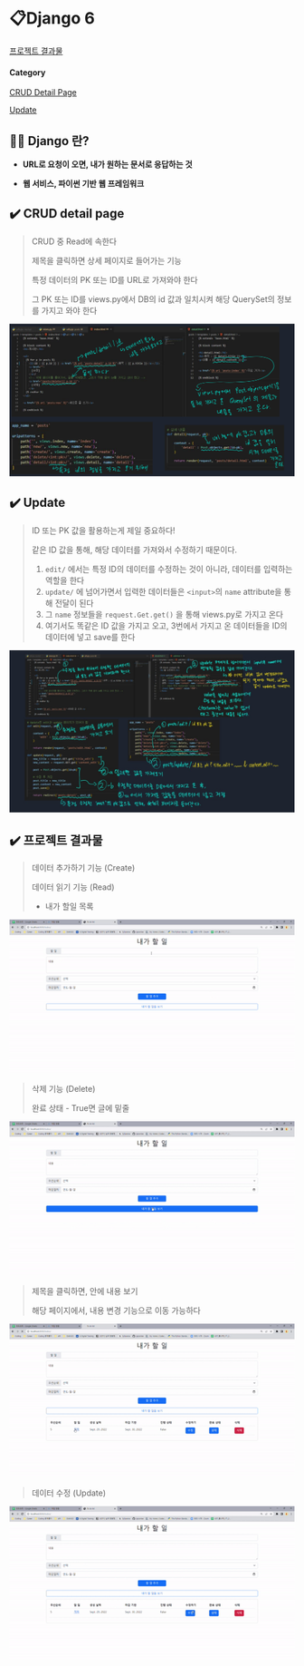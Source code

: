 # 📋Django 6

[프로젝트 결과물](#%EF%B8%8F-프로젝트-결과물)

#### Category

[CRUD Detail Page](#%EF%B8%8F-crud-detail-page)

[Update](#%EF%B8%8F-update)



## 📌📌 Django 란?

- **URL로 요청이 오면, 내가 원하는 문서로 응답하는 것**

- **웹 서비스, 파이썬 기반 웹 프레임워크**



## ✔️ CRUD detail page

> CRUD 중 Read에 속한다
>
> 제목을 클릭하면 상세 페이지로 들어가는 기능
>
> 특정 데이터의 PK 또는 ID를 URL로 가져와야 한다
>
> 그 PK 또는 ID를 views.py에서 DB의 id 값과 일치시켜 해당 QuerySet의 정보를 가지고 와야 한다

![cruddetail](Django_6.assets/cruddetail.png)



## ✔️ Update

> ID 또는 PK 값을 활용하는게 제일 중요하다!
>
> 같은 ID 값을 통해, 해당 데이터를 가져와서 수정하기 때문이다.
>
> 1. `edit/` 에서는 특정 ID의 데이터를 수정하는 것이 아니라, 데이터를 입력하는 역할을 한다
> 2. `update/` 에 넘어가면서 입력한 데이터들은 `<input>`의 `name` attribute을 통해 전달이 된다
> 3. 그 `name` 정보들을 `request.Get.get()` 을 통해 views.py로 가지고 온다
> 4. 여기서도 똑같은 ID 값을 가지고 오고, 3번에서 가지고 온 데이터들을 ID의 데이터에 넣고 save를 한다

![CRUDUPDATE](Django_6.assets/CRUDUPDATE.jpg)



## ✔️ 프로젝트 결과물

>데이터 추가하기 기능 (Create)
>
>데이터 읽기 기능 (Read)
>
>- 내가 할일 목록

![20220929결과물_1](Django_6.assets/20220929결과물_1.gif)

>삭제 기능 (Delete)
>
>완료 상태 - True면 글에 밑줄

![20220929결과물_2](Django_6.assets/20220929결과물_2.gif)

>제목을 클릭하면, 안에 내용 보기
>
>해당 페이지에서, 내용 변경 기능으로 이동 가능하다

![20220929결과물_3](Django_6.assets/20220929결과물_3.gif)



>데이터 수정 (Update)

![20220929결과물_4](Django_6.assets/20220929결과물_4.gif)
